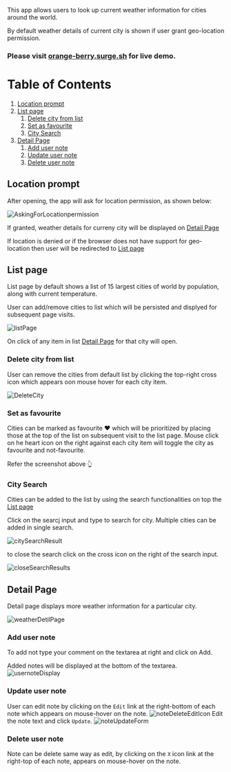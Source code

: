 This app allows users to look up current weather information for cities around the world.

By default weather details of current city is shown if user grant geo-location permission.

### Please visit [orange-berry.surge.sh](https://orange-berry.surge.sh) for live demo.

# Table of Contents
1. [Location prompt](#Location-prompt)
2. [List page](#List-page)
    1. [Delete city from list](#Delete-city-from-list)
    2. [Set as favourite](#Set-as-favourite)
    3. [City Search](#City-Search)
3. [Detail Page](#Detail-Page)
    1. [Add user note](#Add-user-note)
    2. [Update user note](#Update-user-note)
    3. [Delete user note](#Delete-user-note)

## Location prompt
After opening, the app will ask for location permission, as shown below:

![AskingForLocationpermission](/doc/images/AskingForLocationpermission.png)

If granted, weather details for curreny city will be displayed on [Detail Page](#Detail-Page)

If location is denied or if the browser does not have support for geo-location then user will be redirected to [List page](#List-page)

## List page
List page by default shows a list of 15 largest cities of world by population, along with current temperature.

User can add/remove cities to list which will be persisted and displyed for subsequent page visits.

![listPage](/doc/images/listPage.png)


On click of any item in list [Detail Page](#Detail-Page) for that city will open.

### Delete city from list
User can remove the cities from default list by clicking the top-right cross icon which appears oon mouse hover for each city item.

![DeleteCity](/doc/images/DeleteCity.png)


### Set as favourite
Cities can be marked as favourite ❤️ which will be prioritized by placing those at the top of the list on subsequent visit to the list page.
Mouse click on he heart icon on the right against each city item will toggle the city as favourite and not-favourite.

Refer the screenshot above 👆


### City Search
Cities can be added to the list by using the search functionalities on top the [List page](#List-page)

Click on the searcj input and type to search for city. Multiple cities can be added in single search.

![citySearchResult](/doc/images/citySearch.png)

to close the search click on the cross icon on the right of the search input.

![closeSearchResults](/doc/images/closeSearchResults.png)


## Detail Page
Detail page displays more weather information for a particular city.

![weatherDetilPage](/doc/images/weatherDetilPage.png)

### Add user note
To add not type your comment on the textarea at right and click on Add.

Added notes will be displayed at the bottom of the textarea.
![usernoteDisplay](/doc/images/usernoteDisplay.png)

### Update user note
User can edit note by clicking on the `Edit` link at the right-bottom of each note which appears on mouse-hover on the note.
![noteDeleteEditIcon](/doc/images/noteDeleteEditIcon.png)
Edit the note text and click `Update`.
![noteUpdateForm](/doc/images/noteUpdateForm.png)

### Delete user note
Note can be delete same way as edit, by clicking on the `X` icon link at the right-top of each note, appears on mouse-hover on the note.





